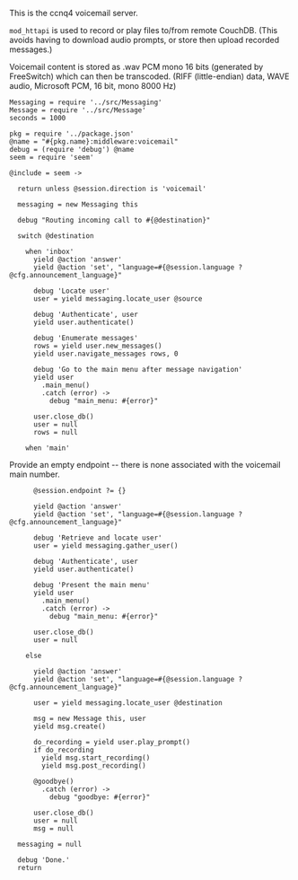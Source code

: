 This is the ccnq4 voicemail server.

`mod_httapi` is used to record or play
files to/from remote CouchDB. (This avoids having to download
audio prompts, or store then upload recorded messages.)

Voicemail content is stored as .wav PCM mono 16 bits (generated
by FreeSwitch) which can then be transcoded.
(RIFF (little-endian) data, WAVE audio, Microsoft PCM, 16 bit, mono 8000 Hz)

    Messaging = require '../src/Messaging'
    Message = require '../src/Message'
    seconds = 1000

    pkg = require '../package.json'
    @name = "#{pkg.name}:middleware:voicemail"
    debug = (require 'debug') @name
    seem = require 'seem'

    @include = seem ->

      return unless @session.direction is 'voicemail'

      messaging = new Messaging this

      debug "Routing incoming call to #{@destination}"

      switch @destination

        when 'inbox'
          yield @action 'answer'
          yield @action 'set', "language=#{@session.language ? @cfg.announcement_language}"

          debug 'Locate user'
          user = yield messaging.locate_user @source

          debug 'Authenticate', user
          yield user.authenticate()

          debug 'Enumerate messages'
          rows = yield user.new_messages()
          yield user.navigate_messages rows, 0

          debug 'Go to the main menu after message navigation'
          yield user
            .main_menu()
            .catch (error) ->
              debug "main_menu: #{error}"

          user.close_db()
          user = null
          rows = null

        when 'main'

Provide an empty endpoint -- there is none associated with the voicemail main number.

          @session.endpoint ?= {}

          yield @action 'answer'
          yield @action 'set', "language=#{@session.language ? @cfg.announcement_language}"

          debug 'Retrieve and locate user'
          user = yield messaging.gather_user()

          debug 'Authenticate', user
          yield user.authenticate()

          debug 'Present the main menu'
          yield user
            .main_menu()
            .catch (error) ->
              debug "main_menu: #{error}"

          user.close_db()
          user = null

        else

          yield @action 'answer'
          yield @action 'set', "language=#{@session.language ? @cfg.announcement_language}"

          user = yield messaging.locate_user @destination

          msg = new Message this, user
          yield msg.create()

          do_recording = yield user.play_prompt()
          if do_recording
            yield msg.start_recording()
            yield msg.post_recording()

          @goodbye()
            .catch (error) ->
              debug "goodbye: #{error}"

          user.close_db()
          user = null
          msg = null

      messaging = null

      debug 'Done.'
      return
